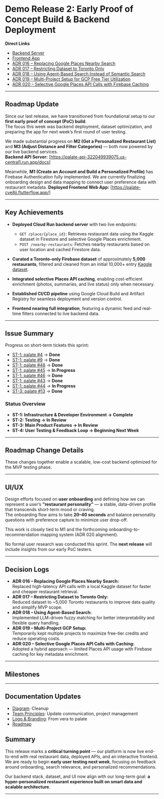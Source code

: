 # Demo Release 2: Early Proof of Concept Build & Backend Deployment

**Direct Links**  
- [Backend Server](https://palate-api-322049939075.us-central1.run.app/docs)
- [Frontend App](https://palate-cve8jj.flutterflow.app/)
- [ADR 016 – Replacing Google Places Nearby Search](https://github.com/dcsil/palate/blob/master/architecture/adrs/adr-016_replacing_google_places_nearby_search.md)  
- [ADR 017 – Restricting Dataset to Toronto Only](https://github.com/dcsil/palate/blob/master/architecture/adrs/adr-017_restricting_dataset_to_toronto_only.md)  
- [ADR 018 – Using Agent-Based Search Instead of Semantic Search](https://github.com/dcsil/palate/blob/master/architecture/adrs/adr-018_agent_search.md)  
- [ADR 019 – Multi-Project Setup for GCP Free Tier Utilization](https://github.com/dcsil/palate/blob/master/architecture/adrs/adr-019_multi-gcp-projects.md)  
- [ADR 020 – Selective Google Places API Calls with Firebase Caching](https://github.com/dcsil/palate/blob/master/architecture/adrs/adr-020_selective_restaurant_data_populating.md)

---

## Roadmap Update

Since our last release, we have transitioned from foundational setup to our **first early proof of concept (PoC) build**.  
The focus this week was backend deployment, dataset optimization, and preparing the app for next week’s first round of user testing.

We made substantial progress on **M2 (Get a Personalized Restaurant List)** and **M3 (Adjust Distance and Filter Categories)** — both now powered by our live backend services.  
**Backend API Server:** [https://palate-api-322049939075.us-central1.run.app/docs]

Meanwhile, **M1 (Create an Account and Build a Personalized Profile)** has Firebase Authentication fully implemented. We are currently finalizing onboarding design and data mapping to connect user preference data with restaurant metadata.
**Deployed Frontend Web App:** [https://palate-cve8jj.flutterflow.app/]

---

## Key Achievements

- **Deployed Cloud Run backend server** with two live endpoints:  
  - `GET /place/{place_id}`: Retrieves restaurant data using the Kaggle dataset in Firestore and selective Google Places enrichment.  
  - `POST /nearby-restaurants`: Fetches nearby restaurants based on user location and cached Firestore data.  

- **Curated a Toronto-only Firebase dataset** of approximately **5,000 restaurants**, filtered and cleaned from an initial 10,000+ entry [Kaggle dataset](https://www.kaggle.com/datasets/kevinbi/toronto-restaurants).  

- **Integrated selective Places API caching**, enabling cost-efficient enrichment (photos, summaries, and live status) only when necessary.  

- **Established CI/CD pipeline** using Google Cloud Build and Artifact Registry for seamless deployment and version control.  

- **Frontend nearing full integration**, featuring a dynamic feed and real-time filters connected to live backend data.  

---

## Issue Summary

Progress on short-term tickets this sprint:

- [ST-1: palate #4](https://github.com/dcsil/palate/issues/4) → **Done**  
- [ST-1: palate #9](https://github.com/dcsil/palate/issues/9) → **Done**  
- [ST-1: palate #48](https://github.com/dcsil/palate/issues/48) → **Done**  
- [ST-1: palate #45](https://github.com/dcsil/palate/issues/45) → **In Progress**  
- [ST-1: palate #46](https://github.com/dcsil/palate/issues/46) → **Done**  
- [ST-1: palate #43](https://github.com/dcsil/palate/issues/43) → **Done**  
- [ST-1: palate #44](https://github.com/dcsil/palate/issues/44) → **In Progress**  
- [ST-3: palate #13](https://github.com/dcsil/palate/issues/13) → **Done**

### Status Overview

- **ST-1: Infrastructure & Developer Environment → Complete**  
- **ST-2: Testing → In Review**  
- **ST-3: Main Product Features → In Review**  
- **ST-4: User Testing & Feedback Loop → Beginning Next Week**

---

## Roadmap Change Details



These changes together enable a scalable, low-cost backend optimized for the MVP testing phase.

---

## UI/UX

Design efforts focused on **user onboarding** and defining how we can represent a user’s **“restaurant personality”** — a stable, data-driven profile that transcends short-term mood or craving.  
The onboarding flow aims to take **20–40 seconds** and balance personality questions with preference capture to minimize user drop-off.

This work is closely tied to M1 and the forthcoming onboarding-to-recommendation mapping system (ADR 020 alignment).

No formal user research was conducted this sprint. The **next release** will include insights from our early PoC testers.

---

## Decision Logs

- **ADR 016 – Replacing Google Places Nearby Search:**  
  Replaced high-latency API calls with a local Kaggle dataset for faster and cheaper restaurant retrieval.  
- **ADR 017 – Restricting Dataset to Toronto Only:**  
  Reduced dataset to ~5,000 Toronto restaurants to improve data quality and simplify MVP scope.  
- **ADR 018 – Using Agent-Based Search:**  
  Implemented LLM-driven fuzzy matching for better interpretability and flexible query handling.  
- **ADR 019 – Multi-Project GCP Setup:**  
  Temporarily kept multiple projects to maximize free-tier credits and reduce operating costs.  
- **ADR 020 – Selective Google Places API Calls with Caching:**  
  Adopted a hybrid approach — limited Places API usage with Firebase caching for key metadata enrichment.

---

## Milestones



---

## Documentation Updates
- [Diagram](https://github.com/dcsil/palate/blob/master/architecture/palate_architecture.png): Cleanup
- [Team Principles](https://github.com/dcsil/palate/blob/master/team/principles.md): Update communication, project management
- [Logo & Branding](https://github.com/dcsil/palate/blob/master/README.md): From vera to palate
- [Roadmap]()
## Summary

This release marks a **critical turning point** — our platform is now live end-to-end with real restaurant data, deployed APIs, and an interactive frontend.  
We are ready to begin **early user testing next week**, focusing on feedback around onboarding, search relevance, and personalized recommendations.  

Our backend stack, dataset, and UI now align with our long-term goal: **a hyper-personalized restaurant experience built on smart data and scalable architecture**.

---
